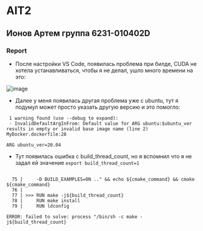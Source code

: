 # AIT2

## Ионов Артем группа 6231-010402D

### Report

- После настройки VS Code, появилась проблема при билде, CUDA не хотела устанавливаться, чтобы я не делал, ушло много времени на это:

![image](https://github.com/user-attachments/assets/77226828-6519-4701-8fa3-f46de08591da)

- Далее у меня появилась другая проблема уже с ubuntu, тут я подумул может просто указать другую версию и это помогло:

```
 1 warning found (use --debug to expand):
 - InvalidDefaultArgInFrom: Default value for ARG ubuntu:$ubuntu_ver results in empty or invalid base image name (line 2)
MyDocker.dockerfile:28
```

``ARG ubuntu_ver=20.04``

- Тут появилась ошибка с build_thread_count, но я вспомнил что я не задал ей значение ``export build_thread_count=1``


```

  75 |     -D BUILD_EXAMPLES=ON .." && echo ${cmake_command} && cmake ${cmake_command}
  76 |     
  77 | >>> RUN make -j${build_thread_count}
  78 |     RUN make install
  79 |     RUN ldconfig

ERROR: failed to solve: process "/bin/sh -c make -j${build_thread_count}
```
